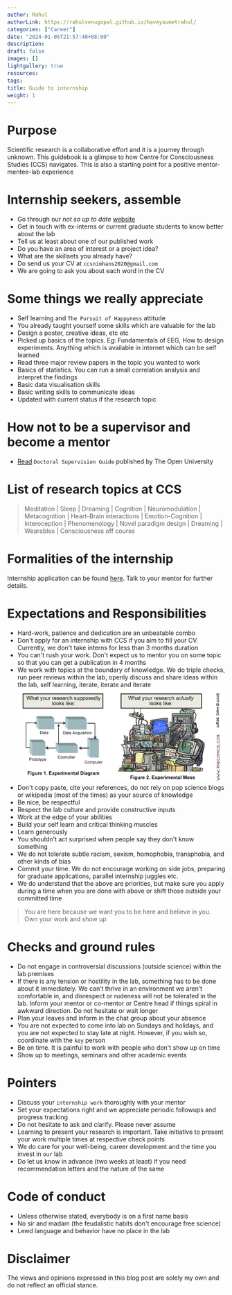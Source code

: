 ```yaml
---
author: Rahul
authorLink: https://rahulvenugopal.github.io/haveyoumetrahul/
categories: ["Career"]
date: "2024-01-05T21:57:40+08:00"
description: 
draft: false
images: []
lightgallery: true
resources:
tags:
title: Guide to internship
weight: 1
---
```


# Purpose
Scientific research is a collaborative effort and it is a journey through unknown. This guidebook is a glimpse to how Centre for Consciousness Studies (CCS) navigates. This is also a starting point for a positive mentor-mentee-lab experience

# Internship seekers, assemble
- Go through our *not so up to date* [website](https://ccsnimhans.netlify.app/)
- Get in touch with ex-interns or current graduate students to know better about the lab
- Tell us at least about one of our published work
- Do you have an area of interest or a project idea?
- What are the skillsets you already have?
- Do send us your CV at `ccsnimhans2020@gmail.com`
- We are going to ask you about each word in the CV

# Some things we really appreciate
- Self learning and `The Pursuit of Happyness` attitude
- You already taught yourself some skills which are valuable for the lab
- Design a poster, creative ideas, etc etc
- Picked up basics of the topics. Eg: Fundamentals of EEG, How to design experiments. Anything which is available in internet which can be self learned
- Read three major review papers in the topic you wanted to work
- Basics of statistics. You can run a small correlation analysis and interpret the findings
- Basic data visualisation skills
- Basic writing skills to communicate ideas
- Updated with current status if the research topic

# How not to be a supervisor and become a mentor
- [Read](https://oro.open.ac.uk/100811/) `Doctoral Supervision Guide` published by The Open University

# List of research topics at CCS
> Meditation | Sleep | Dreaming | Cognition | Neuromodulation | Metacognition | Heart-Brain interactions | Emotion-Cognition | Interoception | Phenomenology | Novel paradigm design | Dreaming | Wearables | Consciousness off course

# Formalities of the internship
Internship application can be found [here](https://training.nimhans.ac.in/Training/index.jsp). Talk to your mentor for further details.

# Expectations and Responsibilities
- Hard-work, patience and dedication are an unbeatable combo
- Don't apply for an internship with CCS if you aim to fill your CV. Currently, we don't take interns for less than 3 months duration
- You can't rush your work. Don't expect us to mentor you on some topic so that you can get a publication in 4 months
- We work with topics at the boundary of knowledge. We do triple checks, run peer reviews within the lab, openly discuss and share ideas within the lab, self learning, iterate, iterate and iterate
![](reality.png)
- Don't copy paste, cite your references, do not rely on pop science blogs or wikipedia (most of the times) as your source of knowledge
- Be nice, be respectful
- Respect the lab culture and provide constructive inputs
- Work at the edge of your abilities
- Build your self learn and critical thinking muscles
- Learn generously
- You shouldn't act surprised when people say they don't know something
- We do not tolerate subtle racism, sexism, homophobia, transphobia, and other kinds of bias
- Commit your time. We do not encourage working on side jobs, preparing for graduate applications, parallel internship juggles etc.
- We do understand that the above are priorities, but make sure you apply during a time when you are done with above or shift those outside your committed time

 > You are here because we want you to be here and believe in you. Own your work and show up
 
# Checks and ground rules
- Do not engage in controversial discussions (outside science) within the lab premises
- If there is any tension or hostility in the lab, something has to be done about it
immediately. We can’t thrive in an environment we aren’t comfortable in, and disrespect or rudeness will not be tolerated in the lab. Inform your mentor or co-mentor or Centre head if things spiral in awkward direction. Do not hesitate or wait longer
- Plan your leaves and inform in the chat group about your absence
- You are not expected to come into lab on Sundays and holidays, and you are not expected to stay late at night. However, if you wish so, coordinate with the `key` person
- Be on time. It is painful to work with people who don't show up on time
- Show up to meetings, seminars and other academic events

# Pointers
- Discuss your `internship work` thoroughly with your mentor
- Set your expectations right and we appreciate periodic followups and progress tracking
- Do not hesitate to ask and clarify. Please never assume
- Learning to present your research is important. Take initiative to present your work multiple times at respective check points
- We do care for your well-being, career development and the time you invest in `our` lab
- Do let us know in advance (two weeks at least) if you need recommendation letters and the nature of the same

# Code of conduct
- Unless otherwise stated, everybody is on a first name basis
- No sir and madam (the feudalistic habits don't encourage free science)
- Lewd language and behavior have no place in the lab

# Disclaimer
The views and opinions expressed in this blog post are solely my own and do not reflect an official stance.